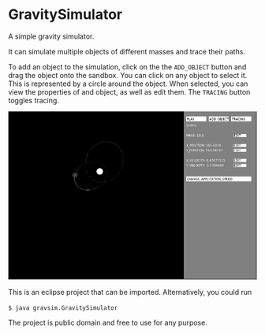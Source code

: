 # GravitySimulator
A simple gravity simulator.

It can simulate multiple objects of different masses and trace their paths.

To add an object to the simulation, click on the the `ADD_OBJECT` button and drag the object onto the sandbox. You can click on any object to select it. This is represented by a circle around the object. When selected, you can view the properties of and object, as well as edit them. The `TRACING` button toggles tracing. 



![Alt text](./res/Screenshot.png?raw=true "Optional Title")

This is an eclipse project that can be imported. Alternatively, you could run 

`$ java gravsim.GravitySimulator`

The project is public domain and free to use for any purpose.

